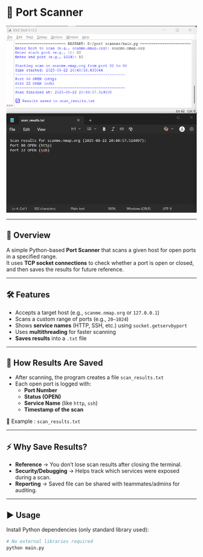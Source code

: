 # 📘 Port Scanner

![Demo](demo.png)

---

## 📌 Overview
A simple Python-based **Port Scanner** that scans a given host for open ports in a specified range.  
It uses **TCP socket connections** to check whether a port is open or closed, and then saves the results for future reference.  

---

## 🛠️ Features
- Accepts a target host (e.g., `scanme.nmap.org` or `127.0.0.1`)  
- Scans a custom range of ports (e.g., `20–1024`)  
- Shows **service names** (HTTP, SSH, etc.) using `socket.getservbyport`  
- Uses **multithreading** for faster scanning  
- **Saves results** into a `.txt` file  

---

## 💾 How Results Are Saved
- After scanning, the program creates a file `scan_results.txt`  
- Each open port is logged with:  
  - **Port Number**  
  - **Status (OPEN)**  
  - **Service Name** (like `http`, `ssh`)  
  - **Timestamp of the scan**  

📖 Example : `scan_results.txt`


---

## ⚡ Why Save Results?
- **Reference** → You don’t lose scan results after closing the terminal.  
- **Security/Debugging** → Helps track which services were exposed during a scan.  
- **Reporting** → Saved file can be shared with teammates/admins for auditing.  

---

## ▶️ Usage
Install Python dependencies (only standard library used):  
```bash
# No external libraries required
python main.py
